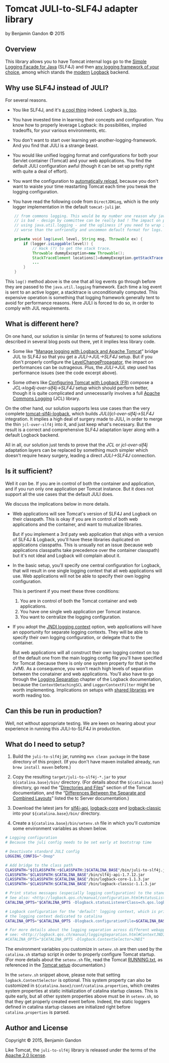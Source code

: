 Tomcat JULI-to-SLF4J  adapter library
=====================================

by Benjamin Gandon © 2015


Overview
--------

This library allows you to have Tomcat internal logs go to the
[Simple Logging Facade for Java](http://www.slf4j.org/) (SLF4J) and then
[any logging framework of your choice](http://www.slf4j.org/manual.html#swapping),
among which stands the [modern](http://logback.qos.ch/reasonsToSwitch.html)
[Logback](http://logback.qos.ch/) backend.


Why use SLF4J instead of JULI?
------------------------------

For several reasons.

 - You like SLF4J, and it's [a cool thing](http://www.slf4j.org/manual.html#summary)
   indeed. Logback [is, too](http://logback.qos.ch/reasonsToSwitch.html).

 - You have invested time in learning their concepts and configuration. You
   know how to properly leverage Logback: its possibilities, implied tradeoffs,
   for your various environments, etc.

 - You don't want to start over learning yet-another-logging-framework. And
   you find that JULI is a strange beast.

 - You would like unified logging format and configurations for both your
   Servlet container (Tomcat) and your web applications. You find the default
   JULI configuration awful (though it can be set up pretty right with quite a
   deal of effort).

 - You want the configuration to [automatically reload](http://logback.qos.ch/manual/configuration.html#autoScan),
   because you don't want to waiste your time reastarting Tomcat each time you
   tweak the logging configuration.

 - You have read the following code from `DirectJDKLog`, which is the only
   logger implementation in the default `tomcat-juli` jar.

```java
    // from commons logging. This would be my number one reason why java.util.logging
    // is bad - design by committee can be really bad ! The impact on performance of
    // using java.util.logging - and the ugliness if you need to wrap it - is far
    // worse than the unfriendly and uncommon default format for logs.

    private void log(Level level, String msg, Throwable ex) {
        if (logger.isLoggable(level)) {
            // Hack (?) to get the stack trace.
            Throwable dummyException=new Throwable();
            StackTraceElement locations[]=dummyException.getStackTrace();
            ...
        }
    }
```

This `log()` method above is the one that all log events go through before
they are passed to the `java.util.logging` framework. Each time a log event is
sent to an active logger, a stacktrace is unconditionally computed. This
expensive operation is something that logging framework generally tent to
avoid for performance reasons. Here JULI is forced to do so, in order to
comply with JUL requirements.


What is different here?
-----------------------

On one hand, our solution is similar (in terms of features) to some solutions
described in several blog posts out there, yet it implies less library code.

- Some like “[Manage logging with Logback and Apache Tomcat](https://deviantony.wordpress.com/2014/04/09/manage-logging-with-logback-and-apache-tomcat/)”
  bridge JUL to SLF4J so that you get a _JULI→JUL→SLF4J_ setup. But if you
  don't properly configure the [LevelChangePropagator](http://logback.qos.ch/manual/configuration.html#LevelChangePropagator),
  the impact on performances can be outrageous. Plus, the _JULI→JUL_ step used
  has performance issues (see the code excerpt above).

- Some others like [Configuring Tomcat with Logback (FR)](http://michael-schneider.developpez.com/java/tutoriels/conf-tomcat-logback)
  compose a _JCL→log4j-over-slf4j→SLF4J_ setup which should perform better,
  though it is quite complicated and unnecessarily involves a full
  [Apache Commons Logging](http://commons.apache.org/logging) (JCL) library.

On the other hand, our solution  supports less use cases than the very
complete [tomcat-slf4j-logback](https://github.com/grgrzybek/tomcat-slf4j-logback),
which builds _JULI/jcl-over-slf4j→SLF4J_ integration. It implies a high deal
of surgery made to JULI, in order to merge the thin `jcl-over-slf4j` into it,
and just keep what's necessary. But the result is a correct and comprehensive
SLF4J adaptation layer along with a default Logback backend.

All in all, our solution just tends to prove that the _JCL_ or
_jcl-over-slf4j_ adaptation layers can be replaced by something much simpler
which doesn't require heavy surgery, leading a direct _JULI→SLF4J_ connection.


Is it sufficient?
-----------------

Well it _can_ be. If you are in control of both the container and application,
and if you run only one application per Tomcat instance. But it does not
support all the use cases that the default JULI does.

We discuss the implications below in more details.

 - Web applications will see Tomcat's version of SLF4J and Logback on their
   classpath. This is okay if you are in control of both web applications and
   the container, and want to mutualize libraries.

   But if you implement a 3rd paty web application that ships with a version
   of SLF4J & Logback, you'll have these libraries duplicated on applications
   classpaths. This is unsually not an issue (because web applications
   classpaths take precedence over the container classpath) but it's not ideal
   and Logback will complain about it.

 - In the basic setup, you'll specify one central configuration for Logback,
   that will result in one single logging context that all web applications
   will use. Web applications will not be able to specify their own logging
   configuration.

   This is pertinent if you meet these three conditions:

   1. You are in control of both the Tomcat container and web applications.
   2. You have one single web application per Tomcat instance.
   3. You want to centralize the logging configuration.

 - If you adopt the [JNDI logging context](http://logback.qos.ch/manual/loggingSeparation.html#ContextJNDISelector)
   option, web applications will have an opportunity for separate logging
   contexts. They will be able to specify their own logging configuration, or
   delegate that to the container.

   But web applications will all construct their own logging context on top of
   the default one from the main logging config file you'll have specified for
   Tomcat (because there is only one system property for that in the JVM).
   As a consequence, you won't reach high levels of separation between the
   conatainer and web applications. You'll also have to go through the
   [Logging Separation](http://logback.qos.ch/manual/loggingSeparation.html)
   chapter of the Logback documentation, because the `ContextDetachingSCL` and
   `LoggerContextFilter` might be worth implementing. Implications on setups
   with [shared libraries](http://logback.qos.ch/manual/loggingSeparation.html#tamingStaticRefs)
   are worth reading too.


Can this be run in production?
------------------------------

Well, not without appropriate testing. We are keen on hearing about your
experience in running this JULI-to-SLF4J in production.


What do I need to setup?
------------------------

1. Build the `juli-to-slf4j` jar, running `mvn clean package` in the base
   directory of this project. (If you don't have maven installed already,
   run `brew install maven` before.)

2. Copy the resulting `target/juli-to-slf4j-*.jar` to your
   `${catalina.base}/bin/` directory. (For details about the `${catalina.base}`
   directory, go read the “[Directories and Files](https://tomcat.apache.org/tomcat-8.0-doc/introduction.html#Directories_and_Files)”
   section of the Tomcat documentation, and the
   “[Differences Between the Separate and Combined Layouts](http://tcserver.docs.pivotal.io/docs-tcserver/topics/postinstall-getting-started.html#postinstall-create-instance-layout)”
   listed the tc Server documentation.)

3. Download the latest jars for
   [slf4j-api](http://search.maven.org/#search%7Cgav%7C1%7Cg%3A%22org.slf4j%22%20AND%20a%3A%22slf4j-api%22),
   [logback-core](http://search.maven.org/#search%7Cgav%7C1%7Cg%3A%22ch.qos.logback%22%20AND%20a%3A%22logback-core%22)
   and [logback-classic](http://search.maven.org/#search%7Cgav%7C1%7Cg%3A%22ch.qos.logback%22%20AND%20a%3A%22logback-classic%22)
   into your `${catalina.base}/bin/` directory.

4. Create a `${catalina.base}/bin/setenv.sh` file in which you'll customize
   some environment variables as shown below.

```bash
# Logging configuration
# Because the juli config needs to be set early at bootstrap time

# Deactivate standard JULI config
LOGGING_CONFIG="-Dnop"

# Add bridge to the class path
CLASSPATH="${CLASSPATH:+$CLASSPATH:}$CATALINA_BASE"/bin/juli-to-slf4j.jar
CLASSPATH="$CLASSPATH:$CATALINA_BASE"/bin/slf4j-api-1.7.12.jar
CLASSPATH="$CLASSPATH:$CATALINA_BASE"/bin/logback-core-1.1.3.jar
CLASSPATH="$CLASSPATH:$CATALINA_BASE"/bin/logback-classic-1.1.3.jar

# Print status messages (especially logging configuration) to the standard output
# See also: <http://logback.qos.ch/manual/configuration.html#statusListener>
CATALINA_OPTS="$CATALINA_OPTS -Dlogback.statusListenerClass=ch.qos.logback.core.status.OnConsoleStatusListener"

# Logback configuration for the 'default' logging context, which is primarily
# the logging context dedicated to catalina
CATALINA_OPTS="$CATALINA_OPTS -Dlogback.configurationFile=$CATALINA_BASE/conf/logback-catalina.xml"

# For more details about the logging separation across different webapps,
# see: <http://logback.qos.ch/manual/loggingSeparation.html#ContextJNDISelector>
#CATALINA_OPTS="$CATALINA_OPTS -Dlogback.ContextSelector=JNDI"
```

The environment variables you customize in `setenv.sh` are then used by
the `catalina.sh` startup script in order to properly configure Tomcat
startup. (For more details about the `setenv.sh` file, read the Tomcat
[RUNNING.txt](https://tomcat.apache.org/tomcat-8.0-doc/RUNNING.txt),
as referenced in the [Tomcat setup](https://tomcat.apache.org/tomcat-8.0-doc/setup.html#Introduction)
documentation.)

In the `setenv.sh` snippet above, please note that setting
`logback.ContextSelector` is optional. This system property can also be
customized in `${catalina.base}/conf/catalina.properties`, which creates
system properties at static initialization of catalina startup classes. This
is quite early, but all other system properties above must be in `setenv.sh`,
so that they get properly created event before. Indeed, the static loggers
defined in catalina startup classes are initialized right before
`catalina.properties` is parsed.


Author and License
------------------

Copyright © 2015, Benjamin Gandon

Like Tomcat, the `juli-to-slf4j` library is released under the terms of the
[Apache 2.0 license](http://www.apache.org/licenses/LICENSE-2.0).

<!--
# Local Variables:
# indent-tabs-mode: nil
# End:
-->
